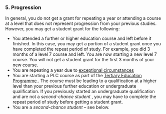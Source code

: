 ###  5\. Progression

In general, you do not get a grant for repeating a year or attending a course
at a level that does not represent progression from your previous studies.
However, you may get a student grant for the following:

  * You attended a further or higher education course and left before it finished. In this case, you may get a portion of a student grant once you have completed the repeat period of study. For example, you did 3 months of a level 7 course and left. You are now starting a new level 7 course. You will not get a student grant for the first 3 months of your new course. 
  * You are repeating a year due to [ exceptional circumstances ](https://www.gov.ie/en/publication/e5add-2023-student-grant-scheme-guidelines-for-an-awarding-authority/)
  * You are starting a PLC course as part of the [ Tertiary Education Programme ](/en/education/third-level-education/applying-to-college/tertiary-education-programme/) . The course must be leading to a qualification at a higher level than your previous further education or undergraduate qualification. If you previously started an undergraduate qualification and are not a _second-chance student_ , you may have to complete the repeat period of study before getting a student grant. 
  * You are a _second-chance student_ – see below. 
